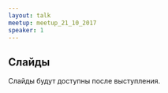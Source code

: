 ```yaml
---
layout: talk
meetup: meetup_21_10_2017
speaker: 1
---
```


## Слайды

Слайды будут доступны после выступления.
